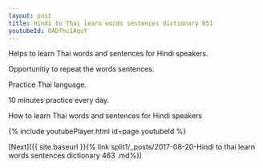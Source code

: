 ```yaml
---
layout: post
title: Hindi to Thai learn words sentences dictionary 651 
youtubeId: OADfhc1AquY
---
```

 
 
Helps to learn Thai words and sentences for Hindi speakers.

Opportunitiy to repeat the words sentences. 

Practice Thai language. 
 
10 minutes practice every day. 
 
How to learn Thai words and sentences for Hindi speakers 
 
{% include youtubePlayer.html id=page.youtubeId %}
 
 
[Next]({{ site.baseurl }}{% link  split1/_posts/2017-08-20-Hindi to thai learn words sentences dictionary 463 .md%})
 
